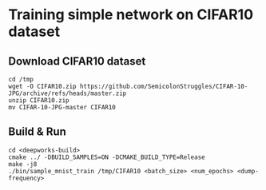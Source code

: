 # Training simple network on CIFAR10 dataset
## Download CIFAR10 dataset
```
cd /tmp
wget -O CIFAR10.zip https://github.com/SemicolonStruggles/CIFAR-10-JPG/archive/refs/heads/master.zip
unzip CIFAR10.zip
mv CIFAR-10-JPG-master CIFAR10
```

## Build & Run
```
cd <deepworks-build>
cmake ../ -DBUILD_SAMPLES=ON -DCMAKE_BUILD_TYPE=Release
make -j8
./bin/sample_mnist_train /tmp/CIFAR10 <batch_size> <num_epochs> <dump-frequency>
```
